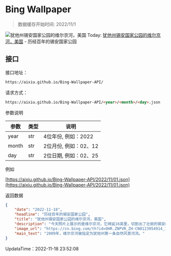 # Bing Wallpaper

> 数据缓存开始时间: 2022/11/1

![犹他州锡安国家公园的维尔京河，美国](https://cn.bing.com/th?id=OHR.ZNPVR_ZH-CN0123954914_1920x1080.jpg&rf=LaDigue_1920x1080.jpg)
Today: [犹他州锡安国家公园的维尔京河，美国](https://cn.bing.com/th?id=OHR.ZNPVR_ZH-CN0123954914_1920x1080.jpg&rf=LaDigue_1920x1080.jpg) - 历经百年的锡安国家公园

## 接口

接口地址：

```html
https://aixiu.github.io/Bing-Wallpaper-API/
```

请求方式：

```html
https://aixiu.github.io/Bing-Wallpaper-API/<year>/<month>/<day>.json
```

参数说明

| 参数 | 类型 | 说明 |
| - | - | - |
| year | str | 4位年份, 例如：2022 |
| month | str | 2位月份, 例如：02、12 |
| day | str | 2位日期, 例如：02、25 |

例如

[https://aixiu.github.io/Bing-Wallpaper-API/2022/11/01.json](https://aixiu.github.io/Bing-Wallpaper-API/2022/11/01.json)

返回数据

```json
{
    "date": "2022-11-18",
    "headline": "历经百年的锡安国家公园",
    "title": "犹他州锡安国家公园的维尔京河，美国",
    "description": "今天照片上展示的是维尔京河，它绵延16英里，切割出了壮丽的锡安峡谷。维尔京河流经锡安国家公园，该区域有许多当地特有的动植物。科罗拉多高原、大盆地和莫哈韦沙漠在这里交汇，形成了独特的交叉生物群落。若没有维尔京河的河水，当地的许多罕见动植物都会无法生存。",
    "image_url": "https://cn.bing.com/th?id=OHR.ZNPVR_ZH-CN0123954914_1920x1080.jpg&rf=LaDigue_1920x1080.jpg",
    "main_text": "2009年，维尔京河被指定为犹他州第一条自然风景河流。"
}
```

UpdataTime：2022-11-18 23:52:08
